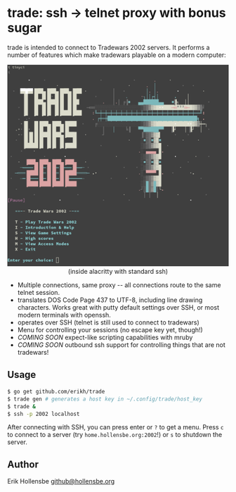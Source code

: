 # trade: ssh -> telnet proxy with bonus sugar

trade is intended to connect to Tradewars 2002 servers. It performs a number of
features which make tradewars playable on a modern computer:

<center>
  <img src="example.png" />
  <caption>(inside alacritty with standard ssh)</caption>
</center>

* Multiple connections, same proxy -- all connections route to the same telnet
  session.
* translates DOS Code Page 437 to UTF-8, including line drawing characters.
  Works great with putty default settings over SSH, or most modern terminals
  with openssh.
* operates over SSH (telnet is still used to connect to tradewars)
* Menu for controlling your sessions (no escape key yet, though!)
* *COMING SOON* expect-like scripting capabilities with mruby
* *COMING SOON* outbound ssh support for controlling things that are not tradewars!

## Usage

```bash
$ go get github.com/erikh/trade
$ trade gen # generates a host key in ~/.config/trade/host_key
$ trade &
$ ssh -p 2002 localhost
```

After connecting with SSH, you can press enter or `?` to get a menu. Press `c` to connect
to a server (try `home.hollensbe.org:2002`!) or `s` to shutdown the server.

## Author

Erik Hollensbe <github@hollensbe.org>
